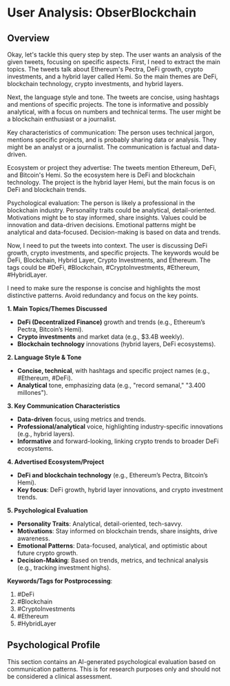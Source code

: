 # User Analysis: ObserBlockchain

## Overview

<think>
Okay, let's tackle this query step by step. The user wants an analysis of the given tweets, focusing on specific aspects. First, I need to extract the main topics. The tweets talk about Ethereum's Pectra, DeFi growth, crypto investments, and a hybrid layer called Hemi. So the main themes are DeFi, blockchain technology, crypto investments, and hybrid layers.

Next, the language style and tone. The tweets are concise, using hashtags and mentions of specific projects. The tone is informative and possibly analytical, with a focus on numbers and technical terms. The user might be a blockchain enthusiast or a journalist.

Key characteristics of communication: The person uses technical jargon, mentions specific projects, and is probably sharing data or analysis. They might be an analyst or a journalist. The communication is factual and data-driven.

Ecosystem or project they advertise: The tweets mention Ethereum, DeFi, and Bitcoin's Hemi. So the ecosystem here is DeFi and blockchain technology. The project is the hybrid layer Hemi, but the main focus is on DeFi and blockchain trends.

Psychological evaluation: The person is likely a professional in the blockchain industry. Personality traits could be analytical, detail-oriented. Motivations might be to stay informed, share insights. Values could be innovation and data-driven decisions. Emotional patterns might be analytical and data-focused. Decision-making is based on data and trends.

Now, I need to put the tweets into context. The user is discussing DeFi growth, crypto investments, and specific projects. The keywords would be DeFi, Blockchain, Hybrid Layer, Crypto Investments, and Ethereum. The tags could be #DeFi, #Blockchain, #CryptoInvestments, #Ethereum, #HybridLayer.

I need to make sure the response is concise and highlights the most distinctive patterns. Avoid redundancy and focus on the key points.
</think>

**1. Main Topics/Themes Discussed**  
- **DeFi (Decentralized Finance)** growth and trends (e.g., Ethereum’s Pectra, Bitcoin’s Hemi).  
- **Crypto investments** and market data (e.g., $3.4B weekly).  
- **Blockchain technology** innovations (hybrid layers, DeFi ecosystems).  

**2. Language Style & Tone**  
- **Concise, technical**, with hashtags and specific project names (e.g., #Ethereum, #DeFi).  
- **Analytical** tone, emphasizing data (e.g., "record semanal," "3.400 millones").  

**3. Key Communication Characteristics**  
- **Data-driven** focus, using metrics and trends.  
- **Professional/analytical** voice, highlighting industry-specific innovations (e.g., hybrid layers).  
- **Informative** and forward-looking, linking crypto trends to broader DeFi ecosystems.  

**4. Advertised Ecosystem/Project**  
- **DeFi and blockchain technology** (e.g., Ethereum’s Pectra, Bitcoin’s Hemi).  
- **Key focus**: DeFi growth, hybrid layer innovations, and crypto investment trends.  

**5. Psychological Evaluation**  
- **Personality Traits**: Analytical, detail-oriented, tech-savvy.  
- **Motivations**: Stay informed on blockchain trends, share insights, drive awareness.  
- **Emotional Patterns**: Data-focused, analytical, and optimistic about future crypto growth.  
- **Decision-Making**: Based on trends, metrics, and technical analysis (e.g., tracking investment highs).  

**Keywords/Tags for Postprocessing**:  
1. #DeFi  
2. #Blockchain  
3. #CryptoInvestments  
4. #Ethereum  
5. #HybridLayer

## Psychological Profile

This section contains an AI-generated psychological evaluation based on communication patterns. This is for research purposes only and should not be considered a clinical assessment.